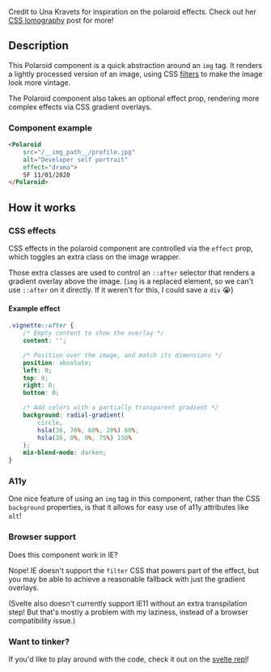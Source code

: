   
Credit to Una Kravets for inspiration on the polaroid effects. Check out her
[CSS lomography](https://una.im/lomo/) post for more!

## Description

This Polaroid component is a quick abstraction around an
`img`
tag. It renders a lightly processed version of an image, using CSS
[filters](https://developer.mozilla.org/en-US/docs/Web/CSS/filter)
to make the image look more vintage.


The Polaroid component also takes an optional effect prop, rendering more
complex effects via CSS gradient overlays.
  
### Component example
  
```html
<Polaroid
    src="/__img_path__/profile.jpg"
    alt="Developer self portrait"
    effect="drama">
    SF 11/01/2020
</Polaroid>
```

## How it works

### CSS effects

CSS effects in the polaroid component are controlled via the
`effect`
prop, which toggles an extra class on the image wrapper.

Those extra classes are used to control an
`::after`
selector that renders a gradient overlay above the image. (`img`
is a replaced element, so we can't use
`::after`
on it directly. If it weren't for this, I could save a
`div`
😭)

#### Example effect

```css
.vignette::after {
    /* Empty content to show the overlay */
    content: '';

    /* Position over the image, and match its dimensions */
    position: absolute;
    left: 0;
    top: 0;
    right: 0;
    bottom: 0;

    /* Add colors with a partially transparent gradient */
    background: radial-gradient(
        circle,
        hsla(36, 76%, 60%, 20%) 60%,
        hsla(36, 0%, 0%, 75%) 150%
    );
    mix-blend-mode: darken;
}
```

### A11y
  
One nice feature of using an
`img`
tag in this component, rather than the CSS
`background`
properties, is that it allows for easy use of a11y attributes like
`alt`!

### Browser support

Does this component work in IE?

Nope! IE doesn't support the
`filter`
CSS that powers part of the effect, but you may be able to achieve a
reasonable fallback with just the gradient overlays.


(Svelte also doesn't currently support IE11 without an extra transpilation
step! But that's mostly a problem with my laziness, instead of a browser
compatibility issue.)
  

### Want to tinker?
  
If you'd like to play around with the code, check it out on the
[svelte repl](https://svelte.dev/repl/c3eed60a7dd34ad3a94a670747f85341?version=3.29.4)!
  